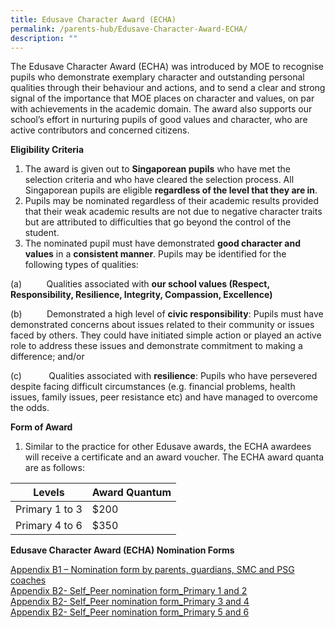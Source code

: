 ```yaml
---
title: Edusave Character Award (ECHA)
permalink: /parents-hub/Edusave-Character-Award-ECHA/
description: ""
---
```

The Edusave Character Award (ECHA) was introduced by MOE to recognise pupils who demonstrate exemplary character and outstanding personal qualities through their behaviour and actions, and to send a clear and strong signal of the importance that MOE places on character and values, on par with achievements in the academic domain. The award also supports our school’s effort in nurturing pupils of good values and character, who are active contributors and concerned citizens.

**Eligibility Criteria**

1.  The award is given out to **Singaporean pupils** who have met the selection criteria and who have cleared the selection process. All Singaporean pupils are eligible **regardless of the level that they are in**.
2.  Pupils may be nominated regardless of their academic results provided that their weak academic results are not due to negative character traits but are attributed to difficulties that go beyond the control of the student.
3.  The nominated pupil must have demonstrated **good character and values** in a **consistent manner**. Pupils may be identified for the following types of qualities:

(a)          Qualities associated with **our school values (Respect, Responsibility, Resilience, Integrity, Compassion, Excellence)**

(b)          Demonstrated a high level of **civic responsibility**: Pupils must have demonstrated concerns about issues related to their community or issues faced by others. They could have initiated simple action or played an active role to address these issues and demonstrate commitment to making a difference; and/or

(c)           Qualities associated with **resilience**: Pupils who have persevered despite facing difficult circumstances (e.g. financial problems, health issues, family issues, peer resistance etc) and have managed to overcome the odds.

**Form of Award**

1.  Similar to the practice for other Edusave awards, the ECHA awardees will receive a certificate and an award voucher. The ECHA award quanta are as follows:

| Levels         | Award Quantum |
|----------------|---------------|
| Primary 1 to 3 | $200          |
| Primary 4 to 6 | $350          |

**Edusave Character Award (ECHA) Nomination Forms**

[Appendix B1 – Nomination form by parents, guardians, SMC and PSG coaches](https://hongwen.moe.edu.sg/wp-content/uploads/2021/09/Appendix-B1-Nomination-form-by-parents-guardians-SMC-PSG-coaches.docx)  
[Appendix B2- Self\_Peer nomination form\_Primary 1 and 2](https://hongwen.moe.edu.sg/wp-content/uploads/2021/09/Appendix-B2-Self_Peer-nomination-form_Primary-1-and-2.docx)  
[Appendix B2- Self\_Peer nomination form\_Primary 3 and 4](https://hongwen.moe.edu.sg/wp-content/uploads/2021/09/Appendix-B2-Self_Peer-nomination-form_Primary-3-and-4.docx)  
[Appendix B2- Self\_Peer nomination form\_Primary 5 and 6](https://hongwen.moe.edu.sg/wp-content/uploads/2021/09/Appendix-B2-Self_Peer-nomination-form_Primary-5-and-6.docx)